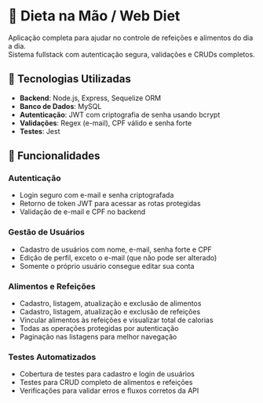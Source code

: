 # 🥗 Dieta na Mão / Web Diet

Aplicação completa para ajudar no controle de refeições e alimentos do dia a dia.  
Sistema fullstack com autenticação segura, validações e CRUDs completos.

## 🚀 Tecnologias Utilizadas

- **Backend**: Node.js, Express, Sequelize ORM
- **Banco de Dados**: MySQL
- **Autenticação**: JWT com criptografia de senha usando bcrypt
- **Validações**: Regex (e-mail), CPF válido e senha forte
- **Testes**: Jest

## 🔑 Funcionalidades

### Autenticação
- Login seguro com e-mail e senha criptografada
- Retorno de token JWT para acessar as rotas protegidas
- Validação de e-mail e CPF no backend

### Gestão de Usuários
- Cadastro de usuários com nome, e-mail, senha forte e CPF
- Edição de perfil, exceto o e-mail (que não pode ser alterado)
- Somente o próprio usuário consegue editar sua conta

### Alimentos e Refeições
- Cadastro, listagem, atualização e exclusão de alimentos
- Cadastro, listagem, atualização e exclusão de refeições
- Vincular alimentos às refeições e visualizar total de calorias
- Todas as operações protegidas por autenticação
- Paginação nas listagens para melhor navegação

### Testes Automatizados
- Cobertura de testes para cadastro e login de usuários
- Testes para CRUD completo de alimentos e refeições
- Verificações para validar erros e fluxos corretos da API
